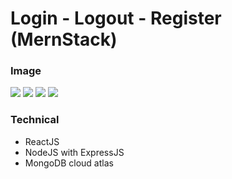 # Login - Logout - Register (MernStack)

### Image

![](https://i.ibb.co/Yym5pNQ/1.png)
![](https://i.ibb.co/k5FSgTj/4.png)
![](https://i.ibb.co/WgHPhyS/3.png)
![](https://i.ibb.co/KXzNxCW/5.png)

### Technical

- ReactJS
- NodeJS with ExpressJS
- MongoDB cloud atlas
